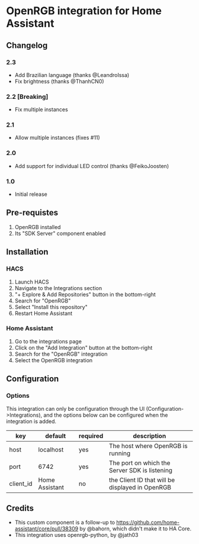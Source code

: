 # OpenRGB integration for Home Assistant

## Changelog

### 2.3

- Add Brazilian language (thanks @LeandroIssa)
- Fix brightness (thanks @ThanhCN0)

### 2.2 [Breaking]

- Fix multiple instances

### 2.1

- Allow multiple instances (fixes #11)

### 2.0

- Add support for individual LED control (thanks @FeikoJoosten)

### 1.0

- Initial release

## Pre-requistes

1. OpenRGB installed
1. Its "SDK Server" component enabled

## Installation

### HACS

1. Launch HACS
1. Navigate to the Integrations section
1. "+ Explore & Add Repositories" button in the bottom-right
1. Search for "OpenRGB"
1. Select "Install this repository"
1. Restart Home Assistant

### Home Assistant

1. Go to the integrations page
1. Click on the "Add Integration" button at the bottom-right
1. Search for the "OpenRGB" integration
1. Select the OpenRGB integration

## Configuration

### Options

This integration can only be configuration through the UI (Configuration->Integrations), and the options below can be configured when the integration is added.

| key       | default        | required | description                                     |
| --------- | -------------- | -------- | ----------------------------------------------- |
| host      | localhost      | yes      | The host where OpenRGB is running               |
| port      | 6742           | yes      | The port on which the Server SDK is listening   |
| client_id | Home Assistant | no       | the Client ID that will be displayed in OpenRGB |

## Credits

- This custom component is a follow-up to https://github.com/home-assistant/core/pull/38309 by @bahorn, which didn't make it to HA Core.  
- This integration uses openrgb-python, by @jath03
